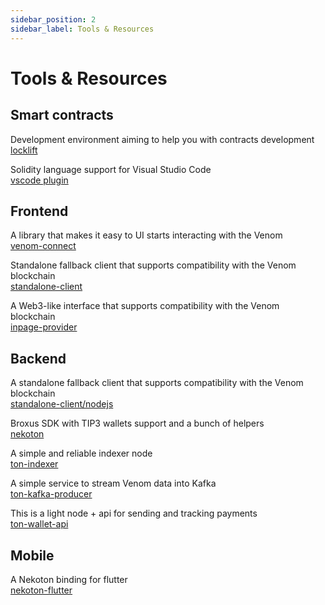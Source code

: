 ```yaml
---
sidebar_position: 2
sidebar_label: Tools & Resources
---
```


# Tools & Resources

## Smart contracts

Development environment aiming to help you with contracts development  
[locklift](https://github.com/broxus/locklift)

Solidity language support for Visual Studio Code  
[vscode plugin](https://marketplace.visualstudio.com/items?itemName=everscale.solidity-support)

## Frontend

A library that makes it easy to UI starts interacting with the Venom  
[venom-connect](https://github.com/web3sp/venom-connect)

Standalone fallback client that supports compatibility with the Venom blockchain  
[standalone-client](https://github.com/broxus/everscale-standalone-client)

A Web3-like interface that supports compatibility with the Venom blockchain  
[inpage-provider](https://github.com/broxus/everscale-inpage-provider)

## Backend

A standalone fallback client that supports compatibility with the Venom blockchain  
[standalone-client/nodejs](https://github.com/broxus/everscale-standalone-client)

Broxus SDK with TIP3 wallets support and a bunch of helpers  
[nekoton](https://github.com/broxus/nekoton)

A simple and reliable indexer node  
[ton-indexer](https://github.com/broxus/ton-indexer)

A simple service to stream Venom data into Kafka  
[ton-kafka-producer](https://github.com/broxus/ton-kafka-producer)

This is a light node + api for sending and tracking payments  
[ton-wallet-api](https://github.com/broxus/ton-wallet-api)

## Mobile

A Nekoton binding for flutter  
[nekoton-flutter](https://github.com/broxus/nekoton-flutter)
